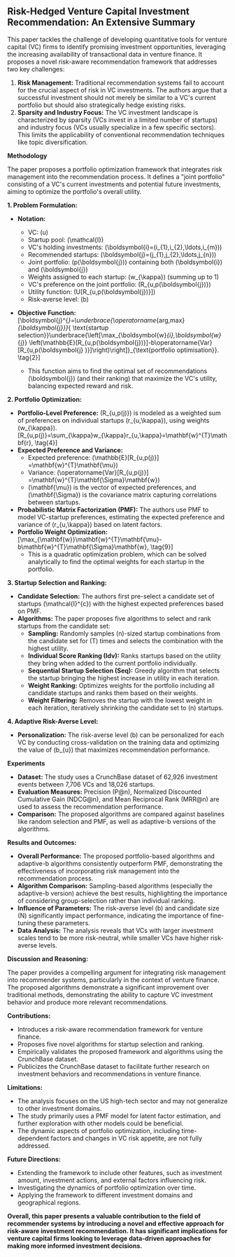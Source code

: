 ## Risk-Hedged Venture Capital Investment Recommendation: An Extensive Summary

This paper tackles the challenge of developing quantitative tools for venture capital (VC) firms to identify promising investment opportunities, leveraging the increasing availability of transactional data in venture finance. It proposes a novel risk-aware recommendation framework that addresses two key challenges: 

1. **Risk Management:** Traditional recommendation systems fail to account for the crucial aspect of risk in VC investments. The authors argue that a successful investment should not merely be similar to a VC's current portfolio but should also strategically hedge existing risks.
2. **Sparsity and Industry Focus:**  The VC investment landscape is characterized by sparsity (VCs invest in a limited number of startups) and industry focus (VCs usually specialize in a few specific sectors). This limits the applicability of conventional recommendation techniques like topic diversification.

**Methodology**

The paper proposes a portfolio optimization framework that integrates risk management into the recommendation process. It defines a "joint portfolio" consisting of a VC's current investments and potential future investments, aiming to optimize the portfolio's overall utility.

**1. Problem Formulation:**

* **Notation:**
    * VC: \(u\)
    * Startup pool: \(\mathcal{I}\)
    * VC's holding investments: \(\boldsymbol{i}=(i_{1},i_{2},\ldots,i_{m})\)
    * Recommended startups: \(\boldsymbol{j}=(j_{1},j_{2},\ldots,j_{n})\)
    * Joint portfolio: \(p(\boldsymbol{j})\) containing both \(\boldsymbol{i}\) and \(\boldsymbol{j}\)
    * Weights assigned to each startup: \(w_{\kappa}\) (summing up to 1)
    * VC's preference on the joint portfolio: \(R_{u,p(\boldsymbol{j})}\) 
    * Utility function: \(U[R_{u,p(\boldsymbol{j})}]\)
    * Risk-averse level: \(b\)

* **Objective Function:**
    \[\boldsymbol{j}^{*}=\underbrace{\operatorname*{arg\,max}_{\boldsymbol{j}}}_{ \text{startup selection}}\underbrace{\left[\max_{\boldsymbol{w}_{i},\boldsymbol{w}_{j}} \left(\mathbb{E}[R_{u,p(\boldsymbol{j})}]-b\operatorname{Var}[R_{u,p(\boldsymbol{j} )}]\right)\right]}_{\text{portfolio optimisation}}. \tag{2}\]
    * This function aims to find the optimal set of recommendations \(\boldsymbol{j}\) (and their ranking) that maximize the VC's utility, balancing expected reward and risk.

**2. Portfolio Optimization:**

* **Portfolio-Level Preference:** \(R_{u,p(j)}\) is modeled as a weighted sum of preferences on individual startups \(r_{u,\kappa}\), using weights \(w_{\kappa}\).
    \[R_{u,p(j)}=\sum_{\kappa}w_{\kappa}r_{u,\kappa}=\mathbf{w}^{T}\mathbf{r}, \tag{4}\]
* **Expected Preference and Variance:**
    * Expected preference: \(\mathbb{E}[R_{u,p(j)}] =\mathbf{w}^{T}\mathbf{\mu}\)
    * Variance: \(\operatorname{Var}[R_{u,p(j)}] =\mathbf{w}^{T}\mathbf{\Sigma}\mathbf{w}\)
    * \(\mathbf{\mu}\) is the vector of expected preferences, and \(\mathbf{\Sigma}\) is the covariance matrix capturing correlations between startups.
* **Probabilistic Matrix Factorization (PMF):**  The authors use PMF to model VC-startup preferences, estimating the expected preference and variance of \(r_{u,\kappa}\) based on latent factors.
* **Portfolio Weight Optimization:**
    \[\max_{\mathbf{w}}\mathbf{w}^{T}\mathbf{\mu}-b\mathbf{w}^{T}\mathbf{\Sigma}\mathbf{w}, \tag{9}\]
    * This is a quadratic optimization problem, which can be solved analytically to find the optimal weights for each startup in the portfolio.

**3. Startup Selection and Ranking:**

* **Candidate Selection:**  The authors first pre-select a candidate set of startups \(\mathcal{I}^{c}\) with the highest expected preferences based on PMF.
* **Algorithms:** The paper proposes five algorithms to select and rank startups from the candidate set:
    * **Sampling:**  Randomly samples \(n\)-sized startup combinations from the candidate set for \(T\) times and selects the combination with the highest utility.
    * **Individual Score Ranking (Idv):**  Ranks startups based on the utility they bring when added to the current portfolio individually.
    * **Sequential Startup Selection (Seq):**  Greedy algorithm that selects the startup bringing the highest increase in utility in each iteration.
    * **Weight Ranking:** Optimizes weights for the portfolio including all candidate startups and ranks them based on their weights.
    * **Weight Filtering:**  Removes the startup with the lowest weight in each iteration, iteratively shrinking the candidate set to \(n\) startups.

**4. Adaptive Risk-Averse Level:**

* **Personalization:** The risk-averse level \(b\) can be personalized for each VC by conducting cross-validation on the training data and optimizing the value of \(b_{u}\) that maximizes recommendation performance.

**Experiments**

* **Dataset:** The study uses a CrunchBase dataset of 62,926 investment events between 7,706 VCs and 18,026 startups.
* **Evaluation Measures:**  Precision (P@n), Normalized Discounted Cumulative Gain (NDCG@n), and Mean Reciprocal Rank (MRR@n) are used to assess the recommendation performance.
* **Comparison:** The proposed algorithms are compared against baselines like random selection and PMF, as well as adaptive-b versions of the algorithms.

**Results and Outcomes:**

* **Overall Performance:** The proposed portfolio-based algorithms and adaptive-b algorithms consistently outperform PMF, demonstrating the effectiveness of incorporating risk management into the recommendation process.
* **Algorithm Comparison:** Sampling-based algorithms (especially the adaptive-b version) achieve the best results, highlighting the importance of considering group-selection rather than individual ranking.
* **Influence of Parameters:**  The risk-averse level \(b\) and candidate size \(N\) significantly impact performance, indicating the importance of fine-tuning these parameters.
* **Data Analysis:**  The analysis reveals that VCs with larger investment scales tend to be more risk-neutral, while smaller VCs have higher risk-averse levels.

**Discussion and Reasoning:**

The paper provides a compelling argument for integrating risk management into recommender systems, particularly in the context of venture finance. The proposed algorithms demonstrate a significant improvement over traditional methods, demonstrating the ability to capture VC investment behavior and produce more relevant recommendations. 

**Contributions:**

* Introduces a risk-aware recommendation framework for venture finance.
* Proposes five novel algorithms for startup selection and ranking.
* Empirically validates the proposed framework and algorithms using the CrunchBase dataset.
* Publicizes the CrunchBase dataset to facilitate further research on investment behaviors and recommendations in venture finance.

**Limitations:**

* The analysis focuses on the US high-tech sector and may not generalize to other investment domains.
* The study primarily uses a PMF model for latent factor estimation, and further exploration with other models could be beneficial.
* The dynamic aspects of portfolio optimization, including time-dependent factors and changes in VC risk appetite, are not fully addressed.

**Future Directions:**

* Extending the framework to include other features, such as investment amount, investment actions, and external factors influencing risk.
* Investigating the dynamics of portfolio optimization over time.
* Applying the framework to different investment domains and geographical regions.

**Overall, this paper presents a valuable contribution to the field of recommender systems by introducing a novel and effective approach for risk-aware investment recommendation. It has significant implications for venture capital firms looking to leverage data-driven approaches for making more informed investment decisions.** 
